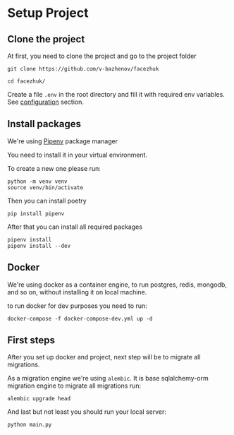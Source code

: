 # Setup Project

## Clone the project

At first, you need to clone the project and go to the project folder

```shell
git clone https://github.com/v-bazhenov/facezhuk

cd facezhuk/
```

Create a file `.env` in the root directory and fill it with required env variables. See [configuration](./configuration.md) section.

## Install packages

We're using [Pipenv](https://pipenv.pypa.io/) package manager

You need to install it in your virtual environment.

To create a new one please run:

```shell
python -m venv venv
source venv/bin/activate
```

Then you can install poetry

```shell
pip install pipenv
```

After that you can install all required packages

```shell
pipenv install
pipenv install --dev
```

## Docker

We're using docker as a container engine, to run postgres, redis, mongodb, and so on, without installing it on local machine.

to run docker for dev purposes you need to run:

```shell
docker-compose -f docker-compose-dev.yml up -d
```

## First steps

After you set up docker and project, next step will be to migrate all migrations.

As a migration engine we're using `alembic`. It is base sqlalchemy-orm migration engine
to migrate all migrations run:
```shell 
alembic upgrade head
```

And last but not least you should run your local server:

```shell 
python main.py
```
